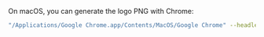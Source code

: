 On macOS, you can generate the logo PNG with Chrome:

```bash
"/Applications/Google Chrome.app/Contents/MacOS/Google Chrome" --headless --screenshot --window-size=400,204 "file://$PWD/index.html"
```
